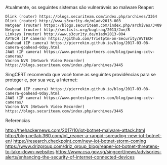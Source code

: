 

Atualmente, os seguintes sistemas são vulneráveis ​​ao malware Reaper:

    Dlink (router) https://blogs.securiteam.com/index.php/archives/3364
    Dlink (router) http://www.s3cur1ty.de/m1adv2013-003
    Netgear (router) https://blogs.securiteam.com/index.php/archives/3409
    Netgear (router) http://seclists.org/bugtraq/2013/Jun/8
    Linksys (router) http://www.s3cur1ty.de/m1adv2013-004
    AVTECH (IP camera) https://github.com/Trietptm-on-Security/AVTECH
    Goahead (IP camera) https://pierrekim.github.io/blog/2017-03-08-camera-goahead-0day.html
    JAWS (IP camera) https://www.pentestpartners.com/blog/pwning-cctv-cameras/
    Vacron NVR (Network Video Recorder) https://blogs.securiteam.com/index.php/archives/3445

SingCERT recomenda que você tome as seguintes providências para se proteger e, por sua vez, a Internet:

    Goahead (IP camera) https://pierrekim.github.io/blog/2017-03-08-camera-goahead-0day.html
    JAWS (IP camera) https://www.pentestpartners.com/blog/pwning-cctv-cameras/
    Vacron NVR (Network Video Recorder) https://blogs.securiteam.com/index.php/archives/3445

Referencias

http://thehackernews.com/2017/10/iot-botnet-malware-attack.html
http://blog.netlab.360.com/iot_reaper-a-rappid-spreading-new-iot-botnet-en/
https://research.checkpoint.com/new-iot-botnet-storm-coming
https://www.drizgroup.com/driz_group_blog/reaper-iot-botnet-threatens-to-take-down-websites
https://www.csa.gov.sg/singcert/news/advisories-alerts/enhancing-the-security-of-internet-connected-devices
